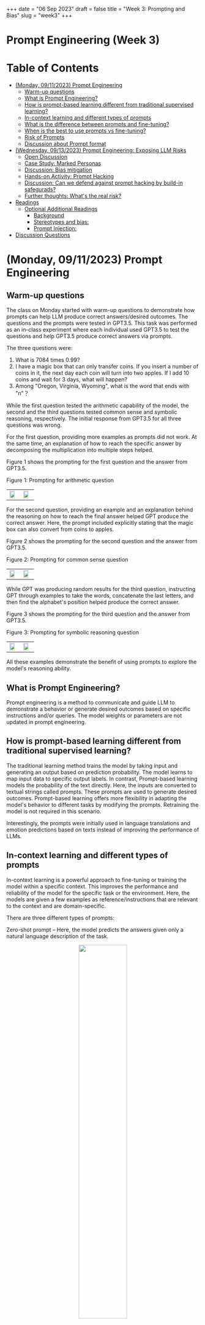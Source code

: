 +++
date = "06 Sep 2023"
draft = false
title = "Week 3: Prompting and Bias"
slug = "week3"
+++

# Prompt Engineering (Week 3)

# Table of Contents

- [(Monday, 09/11/2023) Prompt Engineering](#monday-09112023-prompt-engineering)
   - [Warm-up questions](#warm-up-questions)
   - [What is Prompt Engineering?](#what-is-prompt-engineering)
   - [How is prompt-based learning different from traditional supervised learning?](#how-is-prompt-based-learning)
   - [In-context learning and different types of prompts](#incontext-learning)
   - [What is the difference between prompts and fine-tuning?](#what-is-the-difference)
   - [When is the best to use prompts vs fine-tuning?](#prompts-vs-fine-tuning)
   - [Risk of Prompts](#risks-of-prompts)
   - [Discussion about Prompt format](#discussion-prompt-format)
- [(Wednesday, 09/13/2023) Prompt Engineering: Exposing LLM Risks](#monday-09132023-prompt-engineering-llm-risks)
   - [Open Discussion](#open-discussion)
   - [Case Study: Marked Personas](#marked-personas)
   - [Discussion: Bias mitigation](#bias-mitigation)
   - [Hands-on Activity: Prompt Hacking](#prompt-hacking)
   - [Discussion: Can we defend against prompt hacking by build-in safegurads?](#can-we-defend)
   - [Further thoughts: What's the real risk?](#what-is-the-real-risk)
- [Readings](#readings)
  - [Optional Additional Readings](#optional-additional-readings)
    - [Background](#background--motivation)
    - [Stereotypes and bias:](#stereotypes-bias)
    - [Prompt Injection:](#injection)
- [Discussion Questions](#discussion-questions-1)

# (Monday, 09/11/2023) Prompt Engineering


## Warm-up questions
The class on Monday started with warm-up questions to demonstrate how prompts can help LLM produce correct answers/desired outcomes. The questions and the prompts were tested in GPT3.5. This task was performed as an in-class experiment where each individual used GPT3.5 to test the questions and help GPT3.5 produce correct answers via prompts. 

The three questions were:
1)	What is 7084 times 0.99?
2)	I have a magic box that can only transfer coins. If you insert a number of coins in it, the next day each coin will turn into two apples. If I add 10 coins and wait for 3 days, what will happen?
3)	Among "Oregon, Virginia, Wyoming", what is the word that ends with "n"？

While the first question tested the arithmetic capability of the model, the second and the third questions tested common sense and symbolic reasoning, respectively. The initial response from GPT3.5 for all three questions was wrong. 

For the first question, providing more examples as prompts did not work. At the same time, an explanation of how to reach the specific answer by decomposing the multiplication into multiple steps helped. 

Figure 1 shows the prompting for the first question and the answer from GPT3.5.

<table><tr>
<td><img src="/src/content/images/Week3/Picture1.png" width="80%"></td>
<td><img src="/src/content/images/Week3/Picture2.png" width="80%"></td>
Figure 1: Prompting for arithmetic question
</tr></table>

For the second question, providing an example and an explanation behind the reasoning on how to reach the final answer helped GPT produce the correct answer. Here, the prompt included explicitly stating that the magic box can also convert from coins to apples. 

Figure 2 shows the prompting for the second question and the answer from GPT3.5.
<table><tr>
<td><img src="/src/content/images/Week3/Picture3.png" width="80%"></td>
<td><img src="/src/content/images/Week3/Picture4.png" width="80%"></td>
Figure 2: Prompting for common sense question
</tr></table>

While GPT was producing random results for the third question, instructing GPT through examples to take the words, concatenate the last letters, and then find the alphabet's position helped produce the correct answer. 

Figure 3 shows the prompting for the third question and the answer from GPT3.5.
<table><tr>
<td><img src="/src/content/images/Week3/Picture5.png" width="80%"></td>
<td><img src="/src/content/images/Week3/Picture6.png" width="80%"></td>
Figure 3: Prompting for symbolic reasoning question
</tr></table>

All these examples demonstrate the benefit of using prompts to explore the model's reasoning ability.

## What is Prompt Engineering? 
Prompt engineering is a method to communicate and guide LLM to demonstrate a behavior or generate desired outcomes based on specific instructions and/or queries. The model weights or parameters are not updated in prompt engineering.

## How is prompt-based learning different from traditional supervised learning?
The traditional learning method trains the model by taking input and generating an output based on prediction probability. The model learns to map input data to specific output labels. In contrast, Prompt-based learning models the probability of the text directly. Here, the inputs are converted to textual strings called prompts. These prompts are used to generate desired outcomes. Prompt-based learning offers more flexibility in adapting the model's behavior to different tasks by modifying the prompts. Retraining the model is not required in this scenario. 

Interestingly, the prompts were initially used in language translations and emotion predictions based on texts instead of improving the performance of LLMs.

## In-context learning and different types of prompts
In-context learning is a powerful approach to fine-tuning or training the model within a specific context. This improves the performance and reliability of the model for the specific task or the environment. Here, the models are given a few examples as reference/instructions that are relevant to the context and are domain-specific.

There are three different types of prompts:

Zero-shot prompt – Here, the model predicts the answers given only a natural language description of the task. 

<center>
<a href="/src/content/images/Week3/Picture7.png"><img src="/src/content/images/Week3/Picture7.png" width="50%"></a><br>
Figure 4: Example for zero-shot prompting
</center>
([Image Source](https://arxiv.org/pdf/2005.14165.pdf))


One-shot/Few-shot prompt – In this scenario, one or few examples are provided that explains the task description the model, i.e. prompting the model with few input-output pairs.

<center>
<a href="/src/content/images/Week3/Picture8.png"><img src="/src/content/images/Week3/Picture8.png" width="50%"></a><br>
Figure 5: Examples for one-shot and fewshot prompting
</center>
([Image Source](https://arxiv.org/pdf/2005.14165.pdf))

Chain-of-thought – The given task or question is decomposed into coherent intermediate reasoning steps that are solved before providing the final response. This explores the reasoning ability of the model for each of the provided tasks. It is given in the format <input chain-of-thought output>. The difference between standard prompting and chain-of-thought prompting is described in the figure below. In the figure to the right, the highlighted statement in blue is an example of chain-of-thought prompting, where the reasoning behind reaching a final answer is provided as a part of the example. Thus, in the model outcome, the model also outputs its reasoning, highlighted in green, to reach the final answer. In addition, chain-of-thought prompting can revolutionize the way we interact with LLMs and leverage their capabilities, as they provide step-by-step explanations of how a particular response is reached.

Figure 6 shows the comparison between standard prompting and chain-of-thought prompting
<table><tr>
<td><img src="/src/content/images/Week3/Picture9.png" width="78%"></td>
<td><img src="/src/content/images/Week3/Picture10.png" width="75%"></td>
Figure 6: Difference between standard prompting and chain-of-thought prompting
</tr></table>
([Image Source](https://arxiv.org/abs/2201.11903))

## What is the difference between prompts and fine-tuning?
Prompt engineering focuses on eliciting better output for a given LLM through changing input. Fine-tuning focuses on enhancing model performance by training the model on a smaller, targeted database relevant to the desired task. The similarity is that both methods help improve the model's performance and provide desired outcomes. Prompt engineering requires no retraining, and the prompting is performed in a single window of the model. At the same time, fine-tuning involves retraining the model and changing the model parameter to improve its performance. Fine-tuning also requires more computational resources compared to prompt engineering.

## When is the best to use prompts vs fine-tuning?
The above question was an in-class discussion question among 3-4 students, and the discussion points were shared in class. Fine-tuning requires updating model weights and changing parameters. These are useful in applications where there is a requirement for central change. In this scenario, all the users experience similar performance. Prompt-based methods are user-specific in a particular window for further fine-grained control. The model's performance depends on the individual prompts designed by the user. Thus, fine-tuning is more potent than prompt-based methods in scenarios that require centralized tuning. In scenarios with limited training examples, prompt-based methods can perform well. Fine-tuning methods are data-hungry and require many input data for better model performance. As discussed in the discussion posts, prompts cannot be used as a universal tool for all problems to generate desired outcomes and have performance enhancements. However, in specific scenarios, it can assist users to improve performance and reach desired outcomes for in-context specific tasks.

## Risk of Prompts
The class then discussed the perspectives from risks of prompt: those methods like chain of thoughts already achieve some success in the LLMs. However, prompt engineering can be still a controversial topic. The group brought out two aspects. First, Reasoning ability of LLMs. The group asked, “Does CoT empowers LLMs reasoning ability?” Secondly, there are some bias problems in prompting engineering. The group brought up an example of  “LeBron James took a corner kick.” Is the following sentence plausible? (A) plausible (B) implausible I think the answer is A and saying “but I’m curious to hear what you think.” However, this might inject a bias in the prompt. 
The group then brought up an open discussion about two potential kinds of prompting bias and ask the class about how would the prompt format (e.g., Task-specific prompt methods, words selected) and prompt training examples (e.g., label distribution, permutations of training examples) affect LLMs output and the possible debiasing solutions. The class then breaks into two group, discussing two different kinds of prompting bias, the prompt format and the prompt training examples.
Discussion about Prompt training examples
For label distribution, the class discussed that there needs to be a balance in the training set to avoid overgeneralizing the agreement of the user as some examples that the user interjects an opinion that can be wrong. In these cases, the GPT should learn to disagree with the user when the user is wrong. This is also related to the label distribution, if  the user always provides the example with positive labels, then the LLMs will be more likely to output the positive one in the prediction.
Permutation on the training example: A student mentioned a paper that he just read about why context learning works, provides the label space and the distribution of the input. In the paper, they randomly generate the labels, which might be false, they show that actually is better at zero-shot, though worse than when you provide all the labels. Randomly generated labels actually have a significant performance input.
The sequence of the training example may affect the LLM output, especially for the last example. LLM output tends to output the same label with the last example being provided training example.


## Discussion about Prompt format 
Prompt format: the word you selected might affect the prompt because some words may appear more frequently in the coporus and some words may have more correlation with some specific label. Male may relate to more positive terms in their training coporus. some prompting may affect the results. Task-specific prompt methods are related to how you select prompt methods based on specific task.

Finally, the group shared two papers about the bias problem in LLMs. 
The first paper[^1] shows that different prompts will provide a large variance in accuracy, which indicates LLMs are not that stable. The paper also provides a calibration method that takes the output of the GPT model and another linear layer on it to calibrate the models. 
The second paper[^2] shows that LLMs do not always say what they think, especially injecting some bias into the prompt. For example, they worked on the CoT and non-CoT and they found that CoT will amplify the bias in the context when the user puts some bias in the prompt.

In conclusion, prompts can be controversial and not always perfect. 

[^1]: Zhao, Zihao, et al. "Calibrate before use: Improving few-shot performance of language models." International Conference on Machine Learning. PMLR, 2021.

[^2]: Turpin, Miles, et al. "Language Models Don't Always Say What They Think: Unfaithful Explanations in Chain-of-Thought Prompting." arXiv preprint arXiv:2305.04388 (2023).



# (Wednesday, 09/13/2023) Prompt Engineering: Exposing LLM Risks
## Open Discussion
What do you think are the biggest potential risks of LLMs?

* Social impact from intentional misuse. LLM’s content could be manipulated by the government, can potentially affect elections and raise tensions between countries. 
* Mutual trust among people could be harmed. We cannot tell which email or info was written by humans or automatically generated by chatgpt. As a result, we may treat these information more skeptically.
* People may degenerate on the ability to collect information. We may rely more on asking LLM, which is a second-hand information source, rather than actively searching information by ourselves, overtrusting LLM system. Information pool may be contaminated by LLM if they provide misleading information.

How does GPT-4 Respond?
* Misinformation: Provide wrong / misleading / sensitive information, known as jailbreaking of LLM.
* Potential manipulation: People could intentionally hack LLM by giving specific prompts.

## Case Study: Marked Personas
In this study, chatgpt was asked to give descriptions about several characters based on different ethnicity / gender / demographic groups, e.g. east asian woman, black woman and white man. When describing a character from a non-dominant demographic group, while the overall description is positive, it could still imply some potential stereotypes. For example, “Almond-shaped eye” is used in describing an east asian woman while it may sound strange to a real east asian. We can also see that chatgpt is intentionally trying to build a more diverse and politically correct atmosphere for different groups. In contrast, chatgpt uses mostly neutral and ordinary words when describing an average white man.

## Discussion: Bias mitigation
### Group 1
Mitigation could sometimes be overcompensating. As a language model, it should try to be neutral and independent. Also, given that people themselves are biased, and LLM is learning from the human world, we may be over-expecting LLMs to be perfectly unbiased. After all, it is hard to define what is fairness and distinguish between stereotype and prototype, leading to overcorrection.

### Group 2
We may be able to identify the risks by data augmentation (replacing “male” with “female” in prompts). Governments should also be responsible for setting rules and regulating LLMs.

### Group 4
Companies like OpenAI should publish the mitigation strategies so that it could be understood and monitored by the public. Another aspect is that different groups of people can have very diverse points of views, so it is hard to define the stereotypes and biases with a universal law. Also, the answer could be very different based on the prompts, making it even harder to mitigate

## Hands-on Activity: Prompt Hacking
In this activity, the class was trying to make chatgpt generate sensitive / bad responses. It could be done by setting a pretended identity, e.g. pretending to be a Hutu person in Rwanda in the 1990s or pretending to be a criminal. With these conditions, chatgpt’s barrier of biased or evil contents can be partly bypassed.

## Discussion: Can we defend against prompt hacking by build-in safegurads?
As we can see in the activity, right now this safeguard is not that strong. A more practical way may be to add a disclaimer at the end of potentially sensitive content and give a questionnaire to collect feedback for better iteration. Companies should also actively identify these jailbreakings and fix them.

## Further thoughts: What's the real risk?
While jailbreaking is one of the risks of LLMs, a more risky situation may be that LLM is intentionally trained and used by people to do bad things. Afterall, misuse is not that serious compared with a specific crime.

[Back to top](#table-of-contents)


# Readings

1. (for Monday) Jason Wei, Xuezhi Wang, Dale Schuurmans, Maarten Bosma, Brian Ichter, Fei Xia, Ed Chi, Quoc Le, Denny Zhou. [_Chain-of-Thought Prompting Elicits Reasoning in Large Language Models_](https://arxiv.org/abs/2201.11903). 2022.

2. (for Wednesday) Myra Cheng, Esin Durmus, Dan Jurafsky. [Marked Personas: Using Natural Language Prompts to Measure Stereotypes in Language Models](https://arxiv.org/abs/2305.18189). ACL 2023.

## Optional Additional Readings

**Background:**

- Lilian Weng, [_Prompting Engineering_](https://lilianweng.github.io/posts/2023-03-15-prompt-engineering/). March 2023.
- Miles Turpin, Julian Michael, Ethan Perez, Samuel R. Bowman. [_Language Models Don't Always Say What They Think: Unfaithful Explanations in Chain-of-Thought Prompting_](https://arxiv.org/abs/2305.04388). May 2023.
- Tony Z. Zhao, Eric Wallace, Shi Feng, Dan Klein, Sameer Singh. [_Calibrate Before Use: Improving Few-Shot Performance of Language Models_](https://arxiv.org/abs/2102.09690). ICML 2021.

**Stereotypes and bias:**

-  Yang Trista Cao, Anna Sotnikova, Hal Daumé III, Rachel Rudinger, Linda Zou.    [_Theory-Grounded Measurement of U.S. Social Stereotypes in English Language Models_](https://aclanthology.org/2022.naacl-main.92.pdf). NAACL 2022. 

**Prompt Injection:**

- Eric Wallace, Shi Feng, Nikhil Kandpal, Matt Gardner, Sameer Singh. [_Universal Adversarial Triggers for Attacking and Analyzing NLP_](https://arxiv.org/abs/1908.07125). EMNLP 2019
- Simon Willison, [_Prompt injection attacks against GPT-3_](https://simonwillison.net/2022/Sep/12/prompt-injection/). September 2022.
-  William Zhang. [_Prompt Injection Attack on GPT-4_](https://www.robustintelligence.com/blog-posts/prompt-injection-attack-on-gpt-4). Robust Intelligence, March 2023.

# Discussion Questions

Everyone who is not in either the lead or blogging team for the week should post (in the comments below) an answer to at least one of the four questions in each section, or a substantive response to someone else's comment, or something interesting about the readings that is not covered by these questions.

Don't post duplicates - if others have already posted, you should read their responses before adding your own. Please post your responses to different questions as separate comments.

First section (1 &ndash; 4): Before **5:29pm** on **Sunday, September 10**.  
Second section (5 &ndash; 9): Before **5:29pm** on **Tuesday, September 12**.

## Before Sunday: Questions about Chain-of-Thought Prompting

1.  Compared to other types of prompting, do you believe that chain-of-thought prompting represents the most effective approach for enhancing the performance of LLMs? Why or why not? If not, could you propose an alternative?

2.  The paper highlights several examples where chain-of-thought prompting can significantly improve its outcomes, such as in solving math problems, applying commonsense reasoning, and comprehending data. Considering these improvements, what additional capabilities do you envision for LLMs using chain-of-thought prompting?

3.  Why are different language models in the experiment performing differently with chain-of-thought prompting?

4. Try some of your own experiments with prompt engineering using your favorite LLM, and report interesting results. Is what you find consistent with what you expect from the paper? Are you able to find any new prompting methods that are effective?

## By Tuesday: Questions about Marked Personas

5.  The paper addresses potential harms from LLMs by identifying the underlying stereotypes present in their generated contents. Additionally, the paper offers methods to examine and measure those stereotypes. Can this approach effectively be used to diminish stereotypes and enhance fairness? What are the main limitations of the work?

6.  The paper mentions racial stereotypes identified in downstream applications such as story generation. Are there other possible issues we might encounter when the racial stereotypes in LLMs become problematic after its application?

7.  Much of the evaluation in this work uses a list of White and Black stereotypical attributes provided by Ghavami and Peplau (2013) as the human-written responses and compares them with the list of LLMs generated responses. This, however, does not encompass all racial backgrounds and is heavily biased by American attitudes about racial categories, and they might not distinguish between races in great detail. Do you believe there could be a notable difference when more comprehensive racial representation is incorporated? If yes, what potential differences may arise? If no, why not?
 
8.  This work emphasizes the naturalness of the input provided to the LLM, while we have previously seen examples of eliciting harmful outputs by using less natural language. What potential benefits or risks are there in not investigating less natural inputs (e.g., prompt injection attacks including the suffix attack we saw in Week 2)? Can you suggest a less natural prompt that could reveal additional or alternate stereotypes?

9.  The authors recommend transparency of bias mitigation methods, citing the benefit it could provide to researchers and practitioners. Specifically, how might researchers benefit from this? Can you foresee any negative consequences (either to researchers or the general users of these models) of this transparency?



